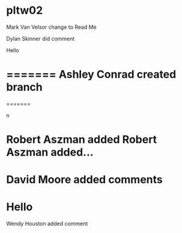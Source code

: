 # pltw02
Mark Van Velsor change to Read Me



Dylan Skinner did comment

Hello

=======
Ashley Conrad created branch
=======
=======

n

Robert Aszman added Robert Aszman added...
=======



David Moore added comments
=======

Hello
=======
Wendy Houston added comment



